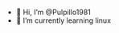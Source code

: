 - 👋 Hi, I’m @Pulpillo1981
- 🌱 I’m currently learning linux

<!---
Pulpillo1981/Pulpillo1981 is a ✨ special ✨ repository because its `README.md` (this file) appears on your GitHub profile.
You can click the Preview link to take a look at your changes.
--->



